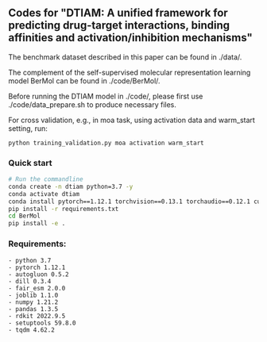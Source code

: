 ## Codes for "DTIAM: A unified framework for predicting drug-target interactions, binding affinities and activation/inhibition mechanisms"

The benchmark dataset described in this paper can be found in ./data/.

The complement of the self-supervised molecular representation learning model BerMol can be found in ./code/BerMol/.

Before running the DTIAM model in ./code/, please first use ./code/data_prepare.sh to produce necessary files.

For cross validation, e.g., in moa task, using activation data and warm_start setting, run:

```python training_validation.py moa activation warm_start```

### Quick start

```bash
# Run the commandline
conda create -n dtiam python=3.7 -y
conda activate dtiam
conda install pytorch==1.12.1 torchvision==0.13.1 torchaudio==0.12.1 cudatoolkit=11.3 -c pytorch -y
pip install -r requirements.txt
cd BerMol
pip install -e .
```

### Requirements:
```
- python 3.7
- pytorch 1.12.1
- autogluon 0.5.2
- dill 0.3.4
- fair_esm 2.0.0
- joblib 1.1.0
- numpy 1.21.2
- pandas 1.3.5
- rdkit 2022.9.5
- setuptools 59.8.0
- tqdm 4.62.2
```